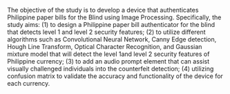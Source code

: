 The objective of the study is to develop a device that authenticates Philippine paper bills for the Blind using Image Processing. Specifically, the study aims: (1) to design a Philippine paper bill authenticator for the blind that detects level 1 and level 2 security features; (2) to utilize different algorithms such as Convolutional Neural Network, Canny Edge detection, Hough Line Transform, Optical Character Recognition, and Gaussian mixture model that will detect the level 1and level 2 security features of Philippine currency; (3) to add an audio prompt element that can assist visually challenged individuals into the counterfeit detection; (4) utilizing confusion matrix to validate the accuracy and functionality of the device for each currency.
